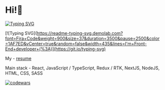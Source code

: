 <h1>Hi!👋</h1>
 
[![Typing SVG](https://readme-typing-svg.demolab.com?font=Fira+Code&weight=900&size=37&duration=3500&pause=2500&color=1AF7ED&vCenter=true&random=false&width=435&lines=Hello+there!++)](https://git.io/typing-svg)
 
[![Typing SVG](https://readme-typing-svg.demolab.com?font=Fira+Code&weight=900&size=37&duration=3500&pause=2500&color=1AF7ED&vCenter=true&random=false&width=435&lines=I'm+Front-End+developer+(%3A)](https://git.io/typing-svg)


My - <a href='https://hh.ru/resume/7a6f7460ff0c86535a0039ed1f4b7846794644'>resume<a/>

Main stack - React, JavaScript / TypeScript, Redux / RTK, NextJS, NodeJS, HTML, CSS, SASS

[![codewars](https://www.codewars.com/users/Wecpo/badges/large)](https://www.codewars.com/users/Wecpo)    
<!--
**Wecpo/Wecpo** is a ✨ _special_ ✨ repository because its `README.md` (this file) appears on your GitHub profile.

Here are some ideas to get you started:

- 🔭 I’m currently working on ...
- 🌱 I’m currently learning ...
- 👯 I’m looking to collaborate on ...
- 🤔 I’m looking for help with ...
- 💬 Ask me about ...
- 📫 How to reach me: ...
- 😄 Pronouns: ...
- ⚡ Fun fact: ...
-->
